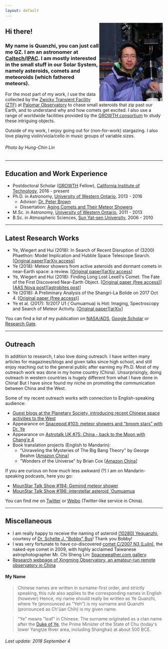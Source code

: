 ```yaml
---
layout: default
---
```


<img style="float: right;" src="me.jpg">

## Hi there!

### My name is Quanzhi, you can just call me QZ. I am an astronomer at [Caltech](http://www.caltech.edu/)/[IPAC](http://www.ipac.caltech.edu/). I am mostly interested in the small stuff in our Solar System, namely asteroids, comets and meteoroids (which fathered meteors).

For the most part of my work, I use the data collected by the [Zwicky Transient Facility (ZTF)](https://www.ztf.caltech.edu/) at [Palomar Observatory](http://www.astro.caltech.edu/palomar/homepage.html) to chase small asteroids that zip past our Earth, and to understand why and how comets get excited. I also use a range of worldwide facilities provided by the [GROWTH consortium](http://growth.caltech.edu/) to study these intriguing objects.

Outside of my work, I enjoy going out for (non-for-work) stargazing. I also love playing violin/viola/cello in music groups of variable sizes.

###### Photo by Hung-Chin Lin

* * *

## Education and Work Experience

* Postdoctoral Scholar ([GROWTH](http://growth.caltech.edu/) Fellow), [California Institute of Technology](http://www.caltech.edu/), 2016 - present
* Ph.D. in Astronomy, [University of Western Ontario](http://www.uwo.ca/), 2013 - 2016
    * Advisor: [Dr. Peter Brown](http://meteor.uwo.ca/~pbrown/)
    * Dissertation: [Aging Comets and Their Meteor Showers](http://ir.lib.uwo.ca/etd/3903/)
* M.Sc. in Astronomy, [University of Western Ontario](http://www.uwo.ca/), 2011 - 2013
* B.Sc. in Atmospheric Sciences, [Sun Yat-sen University](http://www.sysu.edu.cn/), 2006 - 2010

* * *

## Latest Research Works

* Ye, Wiegert and Hui (2018): In Search of Recent Disruption of (3200) Phaethon: Model Implication and Hubble Space Telescope Search. [[Original paper](http://iopscience.iop.org/article/10.3847/2041-8213/aada46/meta)][[arXiv access](https://arxiv.org/abs/1808.04564)]
* Ye (2018): Meteor showers from active asteroids and dormant comets in near-Earth space: a review. [[Original paper](https://www.sciencedirect.com/science/article/pii/S0032063317304518)][[arXiv access](https://arxiv.org/abs/1804.07245)]
* Ye, Wiegert and Hui (2018): Finding Long Lost Lexell's Comet: The Fate of the First Discovered Near-Earth Object. [[Original paper (free access)](http://iopscience.iop.org/article/10.3847/1538-3881/aab1f6/meta)][[AAS Nova post](https://aasnova.org/2018/08/22/has-anyone-found-a-lost-comet/)][[astrobites post](https://astrobites.org/2018/04/02/long-lost-comet/)]
* Ye (2018): A Preliminary Analysis of the Shangri-La Bolide on 2017 Oct 4. [[Original paper (free access)](http://www.eppcgs.org/article/id/6f94c7b1-15ec-4656-8c40-1d70a8b6d936?pageType=en)]
* Ye et al. (2017): 1I/2017 U1 (`Oumuamua) is Hot: Imaging, Spectroscopy and Search of Meteor Activity. [[Original paper](http://iopscience.iop.org/article/10.3847/2041-8213/aa9a34/meta)][[arXiv](https://arxiv.org/abs/1711.02320)]

You can find a list of my publication on [NASA/ADS](http://adsabs.harvard.edu/cgi-bin/nph-abs_connect?library&libname=Ye%27s+Refereed+Publication&libid=57e6ba2680), [Google Scholar](https://scholar.google.com/citations?user=F-w70dYAAAAJ&hl=en) or [Research Gate](https://www.researchgate.net/profile/Quan_Zhi_Ye).

* * *

## Outreach

In addition to research, I also love doing outreach. I have written many articles for magazines/blogs and given talks since high school, and still enjoy reaching out to the general public after earning my Ph.D. Most of my outreach work was done in my home country (China). Unsurprisingly, doing outreach in western countries is hugely different from what I have done in China! But I have since found my niche on promoting the communication between China and the West.

Some of my recent outreach works with connection to English-speaking audience:

* [Guest blogs at the Planetary Society, introducing recent Chinese space activities to the West](http://www.planetary.org/blogs/guest-blogs/?author_profile=325290428&topics=&dateType=firstPublicationDate&startDate=&endDate=)
* Appearance on [Spacepod #103: meteor showers and "broom stars" with Dr. Ye](https://www.listentospacepod.com/episodes/2017/7/16/103-meteor-showers-and-broom-stars-with-dr-ye)
* Appearance on [Astrotalk UK #75: China - back to the Moon with Chang'e 4](https://astrotalkuk.org/episode-75-china-back-to-the-moon-with-chang-e-4/)
* Book translation projects (English to Mandarin):
    * "Unraveling the Mysteries of The Big Bang Theory" by George Beahm [[Amazon China](https://www.amazon.cn/mn/detailApp/ref=asc_df_B00ADHNHU02320123/?asin=B00ADHNHU0&tag=douban-23&creative=2384&creativeASIN=B00ADHNHU0&linkCode=df0)]
    * "Wonders of the Universe" by Brian Cox [[Amazon China](https://www.amazon.cn/mn/detailApp/ref=asc_df_B00O13NC2A2318401/?asin=B00O13NC2A&tag=douban-23&creative=2384&creativeASIN=B00O13NC2A&linkCode=df0)]
    
If you are curious on how much less awkward (?) I am on Mandarin-speaking podcasts, here you go:

* [MounStar Talk Show #194: Geminid meteor shower](https://player.fm/series/series-106962/no194)
* [MounStar Talk Show #196: interstellar asteroid `Oumuamua](https://player.fm/series/series-106962/no196-oumuamua)

You can find me on [Twitter](https://twitter.com/Yeqzids) or [Weibo](https://www.weibo.com/1705147594) (Twitter-like service in China).

* * *

## Miscellaneous

* I am really happy to receive the naming of asteroid [(10280) Yequanzhi](https://ssd.jpl.nasa.gov/sbdb.cgi?sstr=10280;old=0;orb=1;cov=0;log=0;cad=0#orb), courtesy of [Dr. Schelte J. "Bobby" Bus](https://www.ifa.hawaii.edu/users/sjb/default/bus.shtml)! Thank you Bobby!
* I was very fortunate to have co-discovered [comet C/2007 N3 (Lulin)](https://en.wikipedia.org/wiki/Comet_Lulin), the naked-eye comet in 2009, with highly acclaimed Taiwanese astrophotographer Mr. Chi Sheng Lin: [Spaceweather.com gallery](http://www.spaceweather.com/comets/gallery_lulin.htm).
* [Research webpage of Xingming Observatory, an amateur-run remote observatory in China](http://www.astro.caltech.edu/~qye/xingming.html)

#### My Name

> Chinese names are written in surname-first order, and strictly speaking, this rule also applies to the corresponding names in English (however) Hence, my name should really be written as Ye Quanzhi, where Ye (pronounced as "Yeh") is my surname and Quanzhi (pronounced as Ch'üan Chih) is my given name.

> "Ye" means "leaf" in Chinese. The surname originated as a clan name after the [Duke of Ye](https://en.wikipedia.org/wiki/Duke_of_Ye), the Prime Minister of the State of Chu (today's lower Yangtze River area, including Shanghai) at about 500 BCE.

###### Last update: 2018 September 4